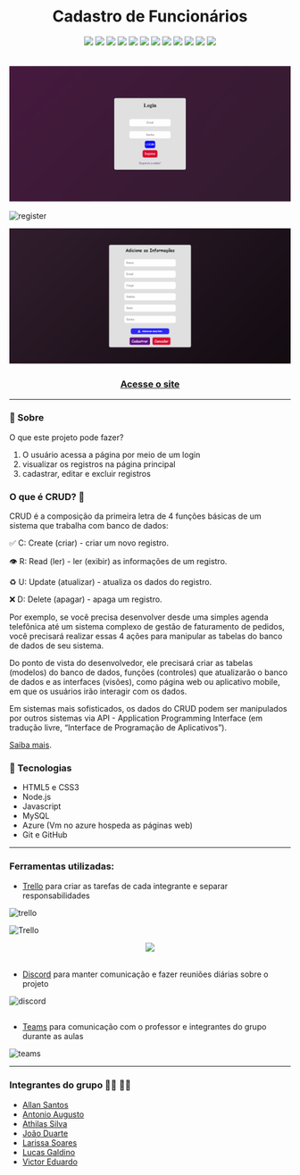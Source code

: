 <div align="center"><h1>Cadastro de Funcionários </h1></div>

<div align="center">
  <img src="https://img.shields.io/badge/Microsoft_Teams-6264A7?style=for-the-badge&logo=microsoft-teams&logoColor=white">  <img src="https://img.shields.io/badge/Discord-7289DA?style=for-the-badge&logo=discord&logoColor=white">  <img src="https://img.shields.io/badge/Trello-0052CC?style=for-the-badge&logo=trello&logoColor=white">  <img src="https://img.shields.io/badge/HTML5-E34F26?style=for-the-badge&logo=html5&logoColor=white">  <img src="https://img.shields.io/badge/CSS3-1572B6?style=for-the-badge&logo=css3&logoColor=white">  <img src="https://img.shields.io/badge/JavaScript-F7DF1E?style=for-the-badge&logo=javascript&logoColor=black">  <img src="https://img.shields.io/badge/MySQL-00000F?style=for-the-badge&logo=mysql&logoColor=white"> <img src="https://img.shields.io/badge/MariaDB-003545?style=for-the-badge&logo=mariadb&logoColor=white">  <img src="https://img.shields.io/badge/Node.js-339933?style=for-the-badge&logo=nodedotjs&logoColor=white">  <img src="https://img.shields.io/badge/npm-CB3837?style=for-the-badge&logo=npm&logoColor=white">  <img src="https://img.shields.io/badge/Express.js-000000?style=for-the-badge&logo=express&logoColor=white">  <img src="https://img.shields.io/badge/microsoft%20azure-0089D6?style=for-the-badge&logo=microsoft-azure&logoColor=white">  
</div>

<br>
<br>

<div><img src="./images/loginPage.PNG"></div>

![register](https://user-images.githubusercontent.com/71888055/131888184-be0c622a-48ac-4c96-9021-9aa8c94b8f97.png)

<div><img src="./images/register.PNG"></div>

<div align="center"><h3><a href="" >Acesse o site </a></h3></div>

----

### 🔖 Sobre 

O que este projeto pode fazer?

1. O usuário acessa a página por meio de um login
2. visualizar os registros na página principal
3. cadastrar, editar e excluir registros

### O que é CRUD? 🤔

CRUD é a composição da primeira letra de 4 funções básicas de um sistema que trabalha com banco de dados:

✅ C: Create (criar) - criar um novo registro.

👁 R: Read (ler) - ler (exibir) as informações de um registro.

♻️ U: Update (atualizar) - atualiza os dados do registro.

❌ D: Delete (apagar) - apaga um registro.

Por exemplo, se você precisa desenvolver desde uma simples agenda telefônica até um sistema complexo de gestão de faturamento de pedidos, você precisará realizar essas 4 ações para manipular as tabelas do banco de dados de seu sistema.

Do ponto de vista do desenvolvedor, ele precisará criar as tabelas (modelos) do banco de dados, funções (controles) que atualizarão o banco de dados e as interfaces (visões), como página web ou aplicativo mobile, em que os usuários irão interagir com os dados.

Em sistemas mais sofisticados, os dados do CRUD podem ser manipulados por outros sistemas via API - Application Programming Interface (em tradução livre, “Interface de Programação de Aplicativos”).

[Saiba mais](https://angelopublio.com.br/blog/crud).

### :rocket: Tecnologias 

- HTML5 e CSS3
- Node.js
- Javascript
- MySQL
- Azure (Vm no azure hospeda as páginas web)
- Git e GitHub

----

### Ferramentas utilizadas: 

- [Trello](https://trello.com/home) para criar as tarefas de cada integrante e separar responsabilidades

![trello](https://user-images.githubusercontent.com/71888055/131868021-6df82307-75ed-40c0-b555-fb52737ed56b.PNG)

![Trello](https://user-images.githubusercontent.com/71888055/131864974-bd747fcd-d306-469b-9776-233b219d5f5d.PNG)

<div align="center">
  <img src="https://user-images.githubusercontent.com/71888055/131864989-09cfe351-1d8a-4828-931e-e278581f885e.PNG">
</div>

##

- [Discord](https://discord.com/) para manter comunicação e fazer reuniões diárias sobre o projeto

![discord](https://user-images.githubusercontent.com/71888055/131868009-f2725696-0529-491a-a33f-8610baa8430d.PNG)

##

- [Teams](https://www.microsoft.com/pt-br/microsoft-teams/group-chat-software) para comunicação com o professor e integrantes do grupo durante as aulas

![teams](https://user-images.githubusercontent.com/71888055/131869352-e4267a3b-8aff-4ae6-8d8b-29bcb03f3342.PNG)

----



### Integrantes do grupo 🧑‍🎓 👩‍🎓

- [Allan Santos](https://github.com/Dev-allanSantos)
- [Antonio Augusto](https://github.com/Antonio1711)
- [Athilas Silva](https://github.com/Athilas-Silva)
- [João Duarte](https://github.com/JaoDuarte)
- [Larissa Soares](https://github.com/larizwn)
- [Lucas Galdino](https://github.com/LucasGaldinno)
- [Victor Eduardo](https://github.com/ViictorSR388)
